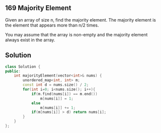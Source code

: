 ## 169	Majority Element

Given an array of size n, find the majority element. The majority element is the element that appears more than n/2 times.

You may assume that the array is non-empty and the majority element always exist in the array.

## Solution
```C++
class Solution {
public:
    int majorityElement(vector<int>& nums) {
        unordered_map<int, int> m;
        const int d = nums.size() / 2;
        for(int i=0; i<nums.size(); i++){
            if(m.find(nums[i]) == m.end())
                m[nums[i]] = 1;
            else
                m[nums[i]] += 1;
            if(m[nums[i]] > d) return nums[i];
        }
    }
};
```
